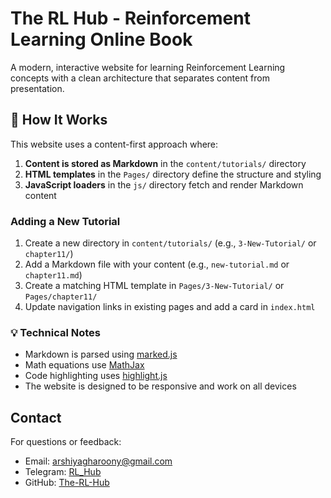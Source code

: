 # The RL Hub - Reinforcement Learning Online Book

A modern, interactive website for learning Reinforcement Learning concepts with a clean architecture that separates content from presentation.

## 🚀 How It Works

This website uses a content-first approach where:

1. **Content is stored as Markdown** in the `content/tutorials/` directory
2. **HTML templates** in the `Pages/` directory define the structure and styling
3. **JavaScript loaders** in the `js/` directory fetch and render Markdown content

### Adding a New Tutorial

1. Create a new directory in `content/tutorials/` (e.g., `3-New-Tutorial/` or `chapter11/`)
2. Add a Markdown file with your content (e.g., `new-tutorial.md` or `chapter11.md`)
3. Create a matching HTML template in `Pages/3-New-Tutorial/` or `Pages/chapter11/`
4. Update navigation links in existing pages and add a card in `index.html`


### 💡 Technical Notes

- Markdown is parsed using [marked.js](https://marked.js.org/)
- Math equations use [MathJax](https://www.mathjax.org/)
- Code highlighting uses [highlight.js](https://highlightjs.org/)
- The website is designed to be responsive and work on all devices

## Contact

For questions or feedback:
- Email: arshiyagharoony@gmail.com
- Telegram: [RL_Hub](https://t.me/RL_Hub)
- GitHub: [The-RL-Hub](https://github.com/The-RL-Hub) 
